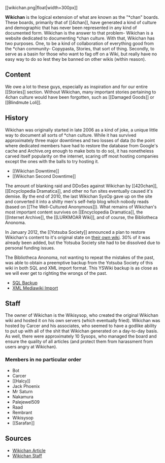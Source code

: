 [[wikichan.png|float|width=300px]]

**Wikichan** is the logical extension of what are known as the "*chan" boards. These boards, primarily that of [[4chan]], have generated a kind of culture and demographic that has never been represented in any kind of documented form. Wikichan is the answer to that problem- Wikichan is a website dedicated to documenting *chan culture. With that, Wikichan has two purposes. One, to be a kind of collaboration of everything good from the *chan community- Copypasta, Stories, that sort of thing. Secondly, to serve as a basin for those who want to fag off on a Wiki, but really have no easy way to do so lest they be banned on other wikis (within reason).

## Content

We owe a lot to these guys, especially as inspiration and for our entire [[Stories]] section. Without Wikichan, many important stories pertaining to 4chan culture would have been forgotten, such as [[Damaged Goods]] or [[Blindmute Loli]].

## History

Wikichan was originally started in late 2006 as a kind of joke, a unique little way to document all sorts of *chan culture. While it has survived approximately three major downtimes and two losses of data (to the point where dedicated members have had to restore the database from Google's cache and Archive.org enough to make bots to do so), it has nonetheless carved itself popularity on the internet, scaring off most hosting companies except the ones with the balls to try hosting it.

* [[Wikichan Downtime]]
* [[Wikichan Second Downtime]]

The amount of blanking raid and DDoSes against Wikichan by [[420chan]], [[Encyclopedia Dramatica]], and other no fun sites eventually caused it's demise. By the end of 2010, the last Wikichan SysOp gave up on the site and converted it into a shitty men's self-help blog which nobody reads (based on [[The Well-Cultured Anonymous]]). What remains of Wikichan's most important content survives on [[Encyclopedia Dramatica]], the [[Internet Archive]], the [[LURKMOAR Wiki]], and of course, the Bibliotheca Anonoma.

In January 2012, the [[Yotsuba Society]] announced a plan to restore Wikichan's content to it's original state on [their own wiki](http://www.yswiki.org/wiki/). 30% of it was already been added, but the Yotsuba Society site had to be dissolved due to personal funding issues.

The Bibliotheca Anonoma, not wanting to repeat the mistakes of the past, was able to obtain a preemptive backup from the Yotsuba Society of this wiki in both SQL and XML import format. This YSWiki backup is as close as we will ever get to righting the wrongs of the past.

* [SQL Backup](https://drive.google.com/file/d/0B7WYx7u6HJh_c1Q1Z0dLcjNqMk0/edit?usp=sharing)
* [XML Mediawiki Import](https://drive.google.com/file/d/0B7WYx7u6HJh_dURRVWRhTXRoSWc/edit?usp=sharing)

## Staff

The owner of Wikichan is the Wikisysop, who created the original Wikichan wiki and hosted it on his own servers (which eventually fried). Wikichan was hosted by Carcer and his associates, who seemed to have a godlike ability to put up with all of the shit that Wikichan generated on a day-to-day basis. As well, there were approximately 10 Sysops, who managed the board and ensure the quality of all articles (and protect them from harassment from users angry at Wikichan).

### Members in no particular order

* Bot
* Carcer
* [[Halcy]]
* Jack Phoenix
* Mr Saturn
* Nakamura
* Palejewel509
* Raad
* Rembrant
* Wikisysop
* [[Sarafan]]

## Sources

* [Wikichan Article](http://web.archive.org/web/20080220064533/http://wikichan.org/index.php/Wikichan)
* [Wikichan Staff](http://web.archive.org/web/20080302122350/http://wikichan.org/index.php/Category:Wikichan_Staff)